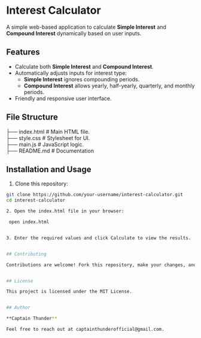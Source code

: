 # Interest Calculator

A simple web-based application to calculate **Simple Interest** and **Compound Interest** dynamically based on user inputs.

## Features
- Calculate both **Simple Interest** and **Compound Interest**.
- Automatically adjusts inputs for interest type:
  - **Simple Interest** ignores compounding periods.
  - **Compound Interest** allows yearly, half-yearly, quarterly, and monthly periods.
- Friendly and responsive user interface.




## File Structure
  ├── index.html   # Main HTML file.   
  ├── style.css    # Stylesheet for UI.    
  ├── main.js      # JavaScript logic.   
  ├── README.md    # Documentation


## Installation and Usage

  1. Clone this repository:
   ```bash
   git clone https://github.com/your-username/interest-calculator.git
   cd interest-calculator

  2. Open the index.html file in your browser:

    open index.html


  3. Enter the required values and click Calculate to view the results.


## Contributing

Contributions are welcome! Fork this repository, make your changes, and submit a pull request.


## License

This project is licensed under the MIT License.


## Author

**Captain Thunder** 

Feel free to reach out at captainthunderofficial@gmail.com.
